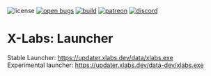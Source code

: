 ![license](https://img.shields.io/github/license/XLabsProject/launcher.svg)
[![open bugs](https://img.shields.io/github/issues/XLabsProject/launcher/bug?label=bugs)](https://github.com/XLabsProject/launcher/issues?q=is%3Aissue+is%3Aopen+label%3Abug)
[![build](https://github.com/XLabsProject/launcher/workflows/Build/badge.svg)](https://github.com/XLabsProject/launcher/actions)
[![patreon](https://img.shields.io/badge/patreon-support-blue.svg?logo=patreon)](https://www.patreon.com/xlabsproject)
[![discord](https://img.shields.io/endpoint?url=https://momo5502.com/iw4x/members-badge.php)](https://discord.gg/sKeVmR3)


# X-Labs: Launcher

Stable Launcher: https://updater.xlabs.dev/data/xlabs.exe  
Experimental launcher: https://updater.xlabs.dev/data-dev/xlabs.exe  

